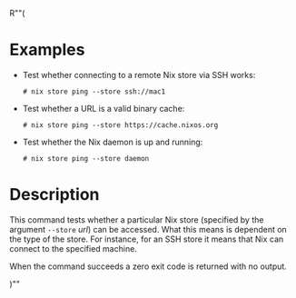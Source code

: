 R""(

# Examples

* Test whether connecting to a remote Nix store via SSH works:

  ```console
  # nix store ping --store ssh://mac1
  ```

* Test whether a URL is a valid binary cache:

  ```console
  # nix store ping --store https://cache.nixos.org
  ```

* Test whether the Nix daemon is up and running:

  ```console
  # nix store ping --store daemon
  ```

# Description

This command tests whether a particular Nix store (specified by the
argument `--store` *url*) can be accessed. What this means is
dependent on the type of the store. For instance, for an SSH store it
means that Nix can connect to the specified machine.

When the command succeeds a zero exit code is returned with no output.

)""

